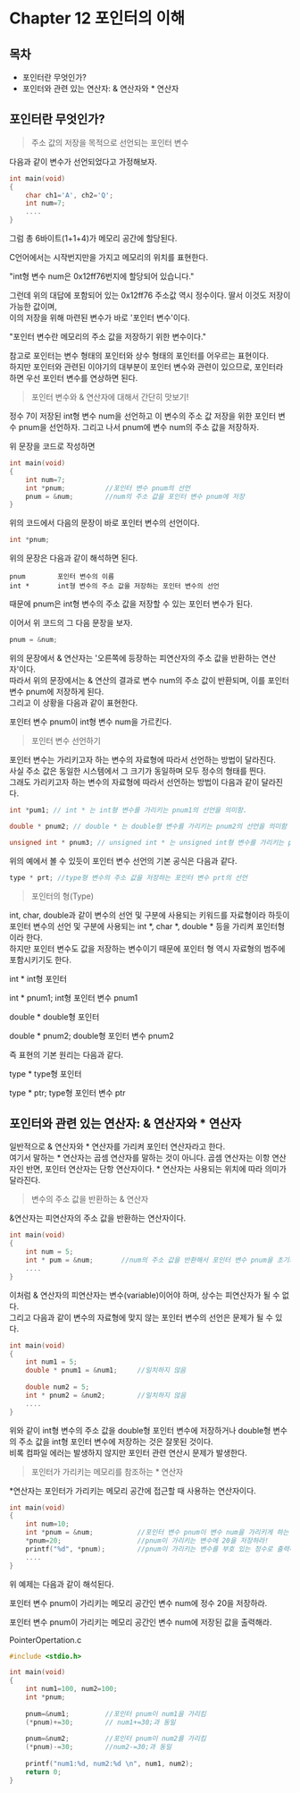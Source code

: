 # Chapter 12 포인터의 이해



## 목차

- 포인터란 무엇인가?
- 포인터와 관련 있는 연산자: & 연산자와 * 연산자



## 포인터란 무엇인가?

> 주소 값의 저장을 목적으로 선언되는 포인터 변수

다음과 같이 변수가 선언되었다고 가정해보자.

```c
int	main(void)
{
	char ch1='A', ch2='Q';
	int	num=7;
	....
}
```

그럼 총 6바이트(1+1+4)가 메모리 공간에 할당된다.

C언어에서는 시작번지만을 가지고 메모리의 위치를 표현한다.

"int형 변수 num은 0x12ff76번지에 할당되어 있습니다."

그런데 위의 대답에 포함되어 있는 0x12ff76 주소값 역시 정수이다. 딸서 이것도 저장이 가능한 값이며,  
이의 저장을 위해 마련된 변수가 바로 '포인터 변수'이다.

"포인터 변수란 메모리의 주소 값을 저장하기 위한 변수이다."

참고로 포인터는 변수 형태의 포인터와 상수 형태의 포인터를 어우르는 표현이다.  
하지만 포인터와 관련된 이야기의 대부분이 포인터 변수와 관련이 있으므로, 포인터라 하면 우선 포인터 변수를 연상하면 된다.



> 포인터 변수와 & 연산자에 대해서 간단히 맛보기!

정수 7이 저장된 int형 변수 num을 선언하고 이 변수의 주소 값 저장을 위한 포인터 변수 pnum을 선언하자. 그리고 나서 pnum에 변수 num의 주소 값을 저장하자.

위 문장을 코드로 작성하면

```c
int	main(void)
{
	int num=7;		
	int *pnum;			//포인터 변수 pnum의 선언
	pnum = &num;		//num의 주소 값을 포인터 변수 pnum에 저장
}
```

위의 코드에서 다음의 문장이 바로 포인터 변수의 선언이다.

```c
int *pnum;
```

위의 문장은 다음과 같이 해석하면 된다.

```
pnum		포인터 변수의 이름
int *		int형 변수의 주소 값을 저장하는 포인터 변수의 선언
```

때문에 pnum은 int형 변수의 주소 값을 저장할 수 있는 포인터 변수가 된다.

이어서 위 코드의 그 다음 문장을 보자.

```c
pnum = &num;
```

위의 문장에서 & 연산자는 '오른쪽에 등장하는 피연산자의 주소 값을 반환하는 연산자'이다.  
따라서 위의 문장에서는 & 연산의 결과로 변수 num의 주소 값이 반환되며, 이를 포인터 변수 pnum에 저장하게 된다.  
그리고 이 상황을 다음과 같이 표현한다.

포인터 변수 pnum이 int형 변수 num을 가르킨다.

> 포인터 변수 선언하기

포인터 변수는 가리키고자 하는 변수의 자료형에 따라서 선언하는 방법이 달라진다.  
사실 주소 값은 동일한 시스템에서 그 크기가 동일하며 모두 정수의 형태를 띈다.  
그래도 가리키고자 하는 변수의 자료형에 따라서 선언하는 방법이 다음과 같이 달라진다.

```c
int *pum1; // int * 는 int형 변수를 가리키는 pnum1의 선언을 의미함.

double * pnum2; // double * 는 double형 변수를 가리키는 pnum2의 선언을 의미함

unsigned int * pnum3; // unsigned int * 는 unsigned int형 변수를 가리키는 pnum3의 선언을 의미함
```

위의 예에서 볼 수 있듯이 포인터 변수 선언의 기본 공식은 다음과 같다.

```c
type * prt; //type형 변수의 주소 값을 저장하는 포인터 변수 prt의 선언
```



> 포인터의 형(Type)

int, char, double과 같이 변수의 선언 및 구분에 사용되는 키워드를 자료형이라 하듯이  
포인터 변수의 선언 및 구분에 사용되는 int *, char *, double * 등을 가리켜 포인터형이라 한다.  
하지만 포인터 변수도 값을 저장하는 변수이기 때문에 포인터 형 역시 자료형의 범주에 포함시키기도 한다.

int *							int형 포인터

int * pnum1;			int형 포인터 변수 pnum1

double *					double형 포인터

double * pnum2;	double형 포인터 변수 pnum2

즉 표현의 기본 원리는 다음과 같다.

type *						type형 포인터

type * ptr;				type형 포인터 변수 ptr



## 포인터와 관련 있는 연산자: & 연산자와 * 연산자

일반적으로 & 연산자와 * 연산자를 가리켜 포인터 연산자라고 한다.  
여기서 말하는 * 연산자는 곱셈 연산자를 말하는 것이 아니다. 곱셈 연산자는 이항 연산자인 반면, 포인터 연산자는 단항 연산자이다. * 연산자는 사용되는 위치에 따라 의미가 달라진다.



> 변수의 주소 값을 반환하는 & 연산자

&연산자는 피연산자의 주소 값을 반환하는 연산자이다.

```c
int	main(void)
{
	int num = 5;
    int * pum = &num;		//num의 주소 값을 반환해서 포인터 변수 pnum을 초기화
    ....
}
```

이처럼 & 연산자의 피연산자는 변수(variable)이어야 하며, 상수는 피연산자가 될 수 없다.  
그리고 다음과 같이 변수의 자료형에 맞지 않는 포인터 변수의 선언은 문제가 될 수 있다.

```c
int	main(void)
{
    int num1 = 5;
    double * pnum1 = &num1;		//일치하지 않음
    
    double num2 = 5;
    int * pnum2 = &num2;		//일치하지 않음
    ....
}
```

위와 같이 int형 변수의 주소 값을 double형 포인터 변수에 저장하거나 double형 변수의 주소 값을 int형 포인터 변수에 저장하는 것은 잘못된 것이다.  
비록 컴파일 에러는 발생하지 않지만 포인터 관련 연산시 문제가 발생한다.



> 포인터가 가리키는 메모리를 참조하는 * 연산자

*연산자는 포인터가 가리키는 메모리 공간에 접근할 때 사용하는 연산자이다.

```c
int main(void)
{
    int num=10;
    int *pnum = &num;			//포인터 변수 pnum이 변수 num을 가리키게 하는 문장 
    *pnum=20;					//pnum이 가리키는 변수에 20을 저장하라!
    printf("%d", *pnum);		//pnum이 가리키는 변수를 부호 있는 정수로 출력하라!
    ....
}
```

위 예제는 다음과 같이 해석된다.

포인터 변수 pnum이 가리키는 메모리 공간인 변수 num에 정수 20을 저장하라.

포인터 변수 pnum이 가리키는 메모리 공간인 변수 num에 저장된 값을 출력해라.



PointerOpertation.c

```c
#include <stdio.h>

int	main(void)
{
	int num1=100, num2=100;
    int *pnum;
    
    pnum=&num1;			//포인터 pnum이 num1을 가리킴
    (*pnum)+=30;		// num1+=30;과 동일
    
    pnum=&num2;			//포인터 pnum이 num2를 가리킴
    (*pnum)-=30;		//num2-=30;과 동일
    
    printf("num1:%d, num2:%d \n", num1, num2);
    return 0;
}
```

